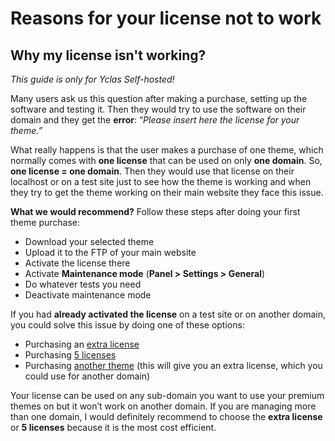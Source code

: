 
# Reasons for your license not to work

## Why my license isn't working?

*This guide is only for Yclas Self-hosted!*

Many users ask us this question after making a purchase, setting up the software and testing it. Then they would try to use the software on their domain and they get the  **error**: “_Please insert here the license for your theme.”_

What really happens is that the user makes a purchase of one theme, which normally comes with  **one license**  that can be used on only  **one domain**. So,  **one license = one domain**. Then they would use that license on their localhost or on a test site just to see how the theme is working and when they try to get the theme working on their main website they face this issue.

**What we would recommend?**  Follow these steps after doing your first theme purchase:

-   Download your selected theme
-   Upload it to the FTP of your main website
-   Activate the license there
-   Activate  **Maintenance mode**  (**Panel > Settings > General**)
-   Do whatever tests you need
-   Deactivate maintenance mode

If you had  **already activated the license**  on a test site or on another domain, you could solve this issue by doing one of these options:

-   Purchasing an  [extra license](https://selfhosted.yclas.com/services/one-extra-license.html)
-   Purchasing  [5 licenses](https://selfhosted.yclas.com/services/theme-license-5-sites.html)
-   Purchasing  [another theme](https://selfhosted.yclas.com/themes/)  (this will give you an extra license, which you could use for another domain)

Your license can be used on any sub-domain you want to use your premium themes on but it won’t work on another domain. If you are managing more than one domain, I would definitely recommend to choose the  **extra license**  or  **5 licenses** because it is the most cost efficient.
